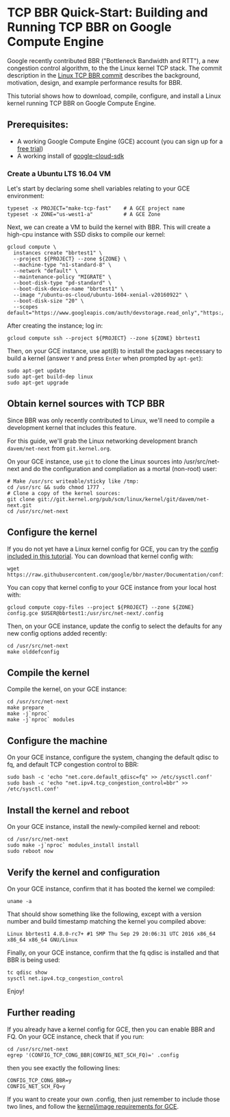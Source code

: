 # TCP BBR Quick-Start: Building and Running TCP BBR on Google Compute Engine

Google recently contributed BBR ("Bottleneck Bandwidth and RTT"), a new
congestion control algorithm, to the the Linux kernel TCP stack. The commit
description in the
[Linux TCP BBR commit](http://git.kernel.org/cgit/linux/kernel/git/davem/net-next.git/commit/?id=0f8782ea14974ce992618b55f0c041ef43ed0b78)
describes the background, motivation, design, and example performance results
for BBR.

This tutorial shows how to download, compile, configure, and install a Linux
kernel running TCP BBR on Google Compute Engine.

## Prerequisites:

 * A working Google Compute Engine (GCE) account (you can sign up for a [free trial](https://cloud.google.com/free-trial/))
 * A working install of [google-cloud-sdk](https://cloud.google.com/sdk/)


### Create a Ubuntu LTS 16.04 VM

Let's start by declaring some shell variables relating to your GCE environment:

```
typeset -x PROJECT="make-tcp-fast"    # A GCE project name
typeset -x ZONE="us-west1-a"          # A GCE Zone
```

Next, we can create a VM to build the kernel with BBR. This will create a
high-cpu instance with SSD disks to compile our kernel:

```
gcloud compute \
  instances create "bbrtest1" \
  --project ${PROJECT} --zone ${ZONE} \
  --machine-type "n1-standard-8" \
  --network "default" \
  --maintenance-policy "MIGRATE" \
  --boot-disk-type "pd-standard" \
  --boot-disk-device-name "bbrtest1" \
  --image "/ubuntu-os-cloud/ubuntu-1604-xenial-v20160922" \
  --boot-disk-size "20" \
  --scopes default="https://www.googleapis.com/auth/devstorage.read_only","https://www.googleapis.com/auth/logging.write","https://www.googleapis.com/auth/monitoring.write","https://www.googleapis.com/auth/servicecontrol","https://www.googleapis.com/auth/service.management.readonly"
```
After creating the instance; log in:


```
gcloud compute ssh --project ${PROJECT} --zone ${ZONE} bbrtest1
```

Then, on your GCE instance, use apt(8) to install the packages necessary to
build a kernel (answer `Y` and press `Enter` when prompted by `apt-get`):


```
sudo apt-get update
sudo apt-get build-dep linux
sudo apt-get upgrade
```

## Obtain kernel sources with TCP BBR

Since BBR was only recently contributed to Linux, we'll need to compile a
development kernel that includes this feature.

For this guide, we'll grab the Linux networking development branch
`davem/net-next` from `git.kernel.org`.

On your GCE instance, use `git` to clone the Linux sources into
/usr/src/net-next and do the configuration and compliation as a mortal
(non-root) user:

```
# Make /usr/src writeable/sticky like /tmp:
cd /usr/src && sudo chmod 1777 .
# Clone a copy of the kernel sources:
git clone git://git.kernel.org/pub/scm/linux/kernel/git/davem/net-next.git
cd /usr/src/net-next
```

## Configure the kernel

If you do not yet have a Linux kernel config for GCE, you can try the
[config included in this tutorial](https://raw.githubusercontent.com/google/bbr/master/Documentation/config.gce). You can download that kernel config with:

```
wget  https://raw.githubusercontent.com/google/bbr/master/Documentation/config.gce
```

You can copy that kernel config to your GCE instance from your local host with:

```
gcloud compute copy-files --project ${PROJECT} --zone ${ZONE}  config.gce $USER@bbrtest1:/usr/src/net-next/.config
```

Then, on your GCE instance, update the config to select the defaults for any
new config options added recently:

```
cd /usr/src/net-next
make olddefconfig
```

## Compile the kernel

Compile the kernel, on your GCE instance:

```
cd /usr/src/net-next
make prepare
make -j`nproc`
make -j`nproc` modules
```

## Configure the machine

On your GCE instance, configure the system, changing the default qdisc to fq,
and default TCP congestion control to BBR:

```
sudo bash -c 'echo "net.core.default_qdisc=fq" >> /etc/sysctl.conf'
sudo bash -c 'echo "net.ipv4.tcp_congestion_control=bbr" >> /etc/sysctl.conf'
```

##  Install the kernel and reboot

On your GCE instance, install the newly-compiled kernel and reboot:

```
cd /usr/src/net-next
sudo make -j`nproc` modules_install install
sudo reboot now
```

## Verify the kernel and configuration

On your GCE instance, confirm that it has booted the kernel we compiled:

```
uname -a
```

That should show something like the following, except with a version number and
build timestamp matching the kernel you compiled above:

```
Linux bbrtest1 4.8.0-rc7+ #1 SMP Thu Sep 29 20:06:31 UTC 2016 x86_64 x86_64 x86_64 GNU/Linux
```

Finally, on your GCE instance, confirm that the fq qdisc is installed and that
BBR is being used:

```
tc qdisc show
sysctl net.ipv4.tcp_congestion_control
```

Enjoy!

## Further reading

If you already have a kernel config for GCE, then you can enable BBR and
FQ. On your GCE instance, check that if you run:

```
cd /usr/src/net-next
egrep '(CONFIG_TCP_CONG_BBR|CONFIG_NET_SCH_FQ)=' .config
```

then you see exactly the following lines:

```
CONFIG_TCP_CONG_BBR=y
CONFIG_NET_SCH_FQ=y
```

If you want to create your own .config, then just remember to include those two
lines, and follow the
[kernel/image requirements for GCE](https://cloud.google.com/compute/docs/tutorials/building-images).
